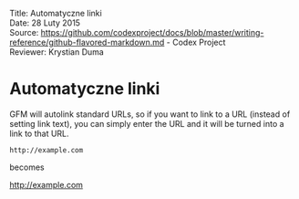 Title: 		Automatyczne linki  
Date: 		28 Luty 2015  
Source:     https://github.com/codexproject/docs/blob/master/writing-reference/github-flavored-markdown.md - Codex Project  
Reviewer:	Krystian Duma  

# Automatyczne linki

GFM will autolink standard URLs, so if you want to link to a URL (instead of setting link text), you can simply enter the URL and it will be turned into a link to that URL.

```
http://example.com
```

becomes

http://example.com